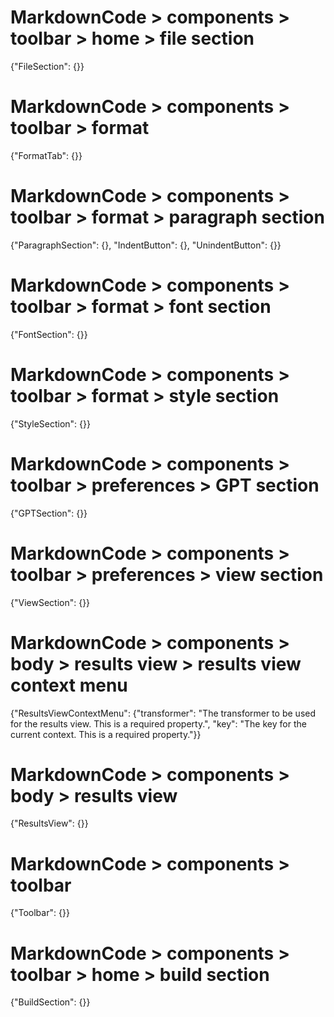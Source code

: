 # MarkdownCode > components > toolbar > home > file section
{"FileSection": {}}
# MarkdownCode > components > toolbar > format
{"FormatTab": {}}
# MarkdownCode > components > toolbar > format > paragraph section
{"ParagraphSection": {}, "IndentButton": {}, "UnindentButton": {}}
# MarkdownCode > components > toolbar > format > font section
{"FontSection": {}}
# MarkdownCode > components > toolbar > format > style section
{"StyleSection": {}}

# MarkdownCode > components > toolbar > preferences > GPT section
{"GPTSection": {}}
# MarkdownCode > components > toolbar > preferences > view section
{"ViewSection": {}}
# MarkdownCode > components > body > results view > results view context menu
{"ResultsViewContextMenu": {"transformer": "The transformer to be used for the results view. This is a required property.", "key": "The key for the current context. This is a required property."}}
# MarkdownCode > components > body > results view
{"ResultsView": {}}
# MarkdownCode > components > toolbar
{"Toolbar": {}}
# MarkdownCode > components > toolbar > home > build section
{"BuildSection": {}}

